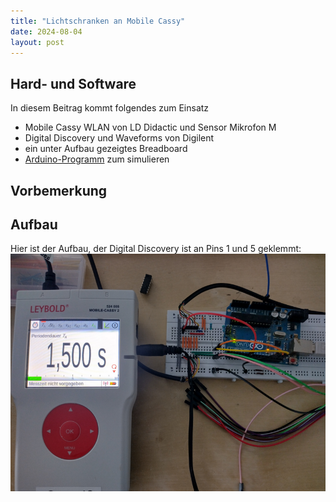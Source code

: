 ```yaml
---
title: "Lichtschranken an Mobile Cassy"
date: 2024-08-04
layout: post
---
```


## Hard- und Software
In diesem Beitrag kommt folgendes zum Einsatz
* Mobile Cassy WLAN von LD Didactic und Sensor Mikrofon M
* Digital Discovery und Waveforms von Digilent
* ein unter Aufbau gezeigtes Breadboard
* [Arduino-Programm][gh-lichtschranke] zum simulieren

## Vorbemerkung


## Aufbau
Hier ist der Aufbau, der Digital Discovery ist an Pins 1 und 5 geklemmt:
<img src="/assets/imgs/aufbau-mobile.png" width="600px">

[gh-lichtschranke]: https://github.com/REcassy/Lichtschranke-M
